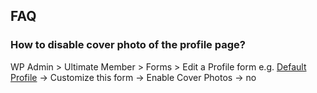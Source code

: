 ## FAQ

### How to disable cover photo of the profile page?

WP Admin > Ultimate Member > Forms > Edit a Profile form e.g.  [Default Profile](http://localhost:8772/wp-admin/post.php?post=6165&action=edit&classic-editor) -> Customize this form -> Enable Cover Photos -> no